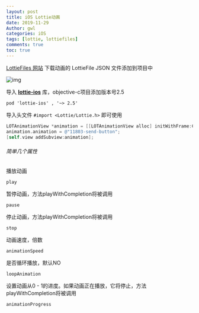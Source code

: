 ```yaml
---
layout: post
title: iOS Lottie动画
date: 2019-11-29
Author: gwl
categories: iOS
tags: [lottie, lottiefiles]
comments: true
toc: true
---
```




[LottieFiles 网站](https://lottiefiles.com/) 下载动画的 LottieFile  JSON 文件添加到项目中

![img](https://github.com/mouos/image-hosting-service/raw/master/images/2019-11-29-ios-lottie-animation-01.png)

导入 **[lottie-ios](https://github.com/airbnb/lottie-ios)** 库，objective-c项目添加版本号2.5

```
pod 'lottie-ios' , '~> 2.5'
```

导入头文件 `#import <Lottie/Lottie.h>` 即可使用

```objective-c
LOTAnimationView *animation = [[LOTAnimationView alloc] initWithFrame:CGRectMake(200, 200, 200, 200)];
animation.animation = @"11803-send-button";
[self.view addSubview:animation];
```

###### 简单几个属性

播放动画

`play`

暂停动画，方法playWithCompletion将被调用

`pause`

停止动画，方法playWithCompletion将被调用

`stop`

动画速度，倍数

`animationSpeed`

是否循环播放，默认NO

`loopAnimation`

设置动画从0 - 1的进度。如果动画正在播放，它将停止，方法playWithCompletion将被调用

`animationProgress`